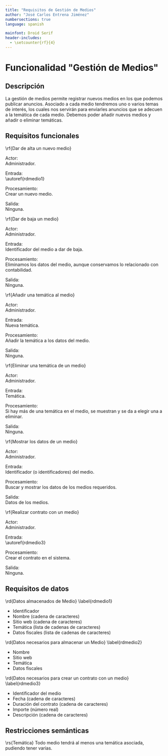 ```yaml
---
title: "Requisitos de Gestión de Medios"
author: "José Carlos Entrena Jiménez"
numbersections: true
language: spanish

mainfont: Droid Serif
header-includes:
  - \setcounter{rf}{4}
---
```


# Funcionalidad "Gestión de Medios"

## Descripción

La gestión de medios permite registrar nuevos medios en los que podemos publicar anuncios. Asociado a cada medio tendremos uno o varios temas de interés, los cuales nos servirán para enviarles anuncios que se adecuen a la temática de cada medio. Debemos poder añadir nuevos medios y añadir o eliminar temáticas.

## Requisitos funcionales

\rf{Dar de alta un nuevo medio}

Actor:  
Administrador.

Entrada:  
\autoref{rdmedio1}

Procesamiento:  
Crear un nuevo medio.

Salida:  
Ninguna.

\rf{Dar de baja un medio}

Actor:  
Administrador.

Entrada:  
Identificador del medio a dar de baja.

Procesamiento:  
Eliminamos los datos del medio, aunque conservamos lo relacionado con contabilidad.

Salida:  
Ninguna.

\rf{Añadir una temática al medio}

Actor:  
Administrador.

Entrada:  
Nueva temática.

Procesamiento:  
Añadir la temática a los datos del medio.

Salida:  
Ninguna.

\rf{Eliminar una temática de un medio}

Actor:  
Administrador.

Entrada:  
Temática.

Procesamiento:  
Si hay más de una temática en el medio, se muestran y se da a elegir una a eliminar.

Salida:  
Ninguna.


\rf{Mostrar los datos de un medio}

Actor:  
Administrador.

Entrada:  
Identificador (o identificadores) del medio.

Procesamiento:  
Buscar y mostrar los datos de los medios requeridos.

Salida:  
Datos de los medios.

\rf{Realizar contrato con un medio}

Actor:  
Administrador.

Entrada:  
\autoref{rdmedio3}

Procesamiento:  
Crear el contrato en el sistema.

Salida:  
Ninguna.


## Requisitos de datos

\rd{Datos almacenados de Medio}
\label{rdmedio1}

   - Identificador
   - Nombre (cadena de caracteres)
   - Sitio web (cadena de caracteres)
   - Temática (lista de cadenas de caracteres)
   - Datos fiscales (lista de cadenas de caracteres)

\rd{Datos necesarios para almacenar un Medio}
\label{rdmedio2}

   - Nombre
   - Sitio web
   - Temática
   - Datos fiscales

\rd{Datos necesarios para crear un contrato con un medio}
\label{rdmedio3}

   - Identificador del medio
   - Fecha (cadena de caracteres)
   - Duración del contrato (cadena de caracteres)
   - Importe (número real)
   - Descripción (cadena de caracteres)


## Restricciones semánticas

\rs{Temática}
Todo medio tendrá al menos una temática asociada, pudiendo tener varias.
